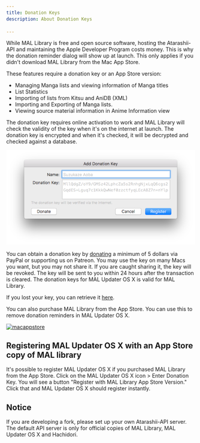 ```yaml
---
title: Donation Keys
description: About Donation Keys

---
```

While MAL Library is free and open source software, hosting the Atarashii-API and maintaining the Apple Developer Program costs money. This is why the donation reminder dialog will show up at launch. This only applies if you didn't download MAL Library from the Mac App Store.

These features require a donation key or an App Store version:
* Managing Manga lists and viewing information of Manga titles
* List Statistics
* Importing of lists from Kitsu and AniDB (XML)
* Importing and Exporting of Manga lists.
* Viewing source material information in Anime Information view

The donation key requires online activation to work and MAL Library will check the validity of the key when it's on the internet at launch. The donation key is encrypted and when it's checked, it will be decrypted and checked against a database.

![](donation.png)

You can obtain a donation key by [donating](http://malupdaterosx.ateliershiori.moe/donate/) a minimum of 5 dollars via PayPal or supporting us on Patreon. You may use the key on many Macs you want, but you may not share it. If you are caught sharing it, the key will be revoked. The key will be sent to you within 24 hours after the transaction is cleared. The donation keys for MAL Updater OS X is valid for MAL Library.

If you lost your key, you can retrieve it [here](http://malupdaterosx.ateliershiori.moe/lostkey.php).

You can also purchase MAL Library from the App Store. You can use this to remove donation reminders in MAL Updater OS X.

[![macappstore](https://malupdaterosx.ateliershiori.moe/assets/downloadmacappstore.png)](https://itunes.apple.com/us/app/mal-library/id1226620085?ls=1&mt=12)

## Registering MAL Updater OS X with an App Store copy of MAL library

It's possible to register MAL Updater OS X if you purchased MAL Library from the App Store. Click on the MAL Updater OS X icon > Enter Donation Key. You will see a button "Register with MAL Library App Store Version." Click that and MAL Updater OS X should register instantly.

## Notice
If you are developing a fork, please set up your own Atarashii-API server. The default API server is only for official copies of MAL Library, MAL Updater OS X and Hachidori.
